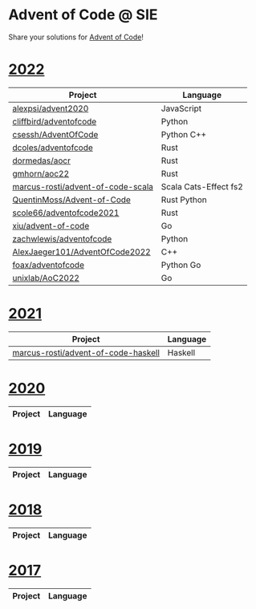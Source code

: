 # Advent of Code @ SIE

Share your solutions for [Advent of Code](https://adventofcode.com/)!

# [2022](https://adventofcode.com/2022)

| Project | Language |
| ------- |--------- |
| [alexpsi/advent2020](https://github.com/alexpsi/advent2020) | JavaScript |
| [cliffbird/adventofcode](https://github.com/cliffbird/adventofcode) | Python |
| [csessh/AdventOfCode](https://github.com/csessh/AdventOfCode) | Python C++ |
| [dcoles/adventofcode](https://github.com/dcoles/adventofcode) | Rust |
| [dormedas/aocr](https://github.com/dormedas/aocr) | Rust |
| [gmhorn/aoc22](https://github.com/gmhorn/aoc22) | Rust |
| [marcus-rosti/advent-of-code-scala](https://github.com/marcus-rosti/advent-of-code-scala) | Scala Cats-Effect fs2 |
| [QuentinMoss/Advent-of-Code](https://github.com/QuentinMoss/Advent-of-Code) | Rust Python |
| [scole66/adventofcode2021](https://github.com/scole66/adventofcode2021) | Rust |
| [xiu/advent-of-code](https://github.com/xiu/advent-of-code) | Go |
| [zachwlewis/adventofcode](https://github.com/zachwlewis/adventofcode) | Python |
| [AlexJaeger101/AdventOfCode2022 ](https://github.com/AlexJaeger101/AdventOfCode2022/tree/main)| C++ |
| [foax/adventofcode](https://github.com/foax/adventofcode/tree/master/2022)| Python Go |
| [unixlab/AoC2022](https://github.com/unixlab/AoC2022)| Go |

# [2021](https://adventofcode.com/2021)

| Project | Language |
| ------- |--------- |
| [marcus-rosti/advent-of-code-haskell](https://github.com/Marcus-Rosti/advent-of-code-haskell) | Haskell |

# [2020](https://adventofcode.com/2020)

| Project | Language |
| ------- |--------- |

# [2019](https://adventofcode.com/2019)

| Project | Language |
| ------- |--------- |

# [2018](https://adventofcode.com/2018)

| Project | Language |
| ------- |--------- |

# [2017](https://adventofcode.com/2017)

| Project | Language |
| ------- |--------- |
